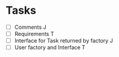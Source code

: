 # Tasks
- [ ] Comments J
- [ ] Requirements T
- [ ] Interface for Task returned by factory J
- [ ] User factory and Interface T
